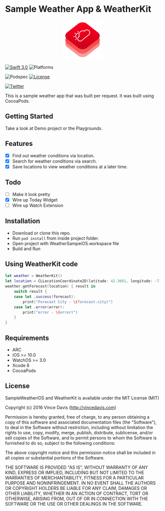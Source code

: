 # Sample Weather App & WeatherKit
<p align="center"><img src="Assets/logo.png" alt="Logo" width=128 height=128></p>

[![Swift 3.0](https://img.shields.io/badge/Swift-3.0-orange.svg?style=flat)](https://developer.apple.com/swift/)
![Platforms](https://img.shields.io/cocoapods/p/StepFlow.svg?style=flat)

![Podspec](https://img.shields.io/cocoapods/v/StepFlow.svg)
[![License](https://img.shields.io/cocoapods/l/StepFlow.svg)](https://github.com/Swiftification/StepFlow/master/LICENSE)

[![Twitter](https://img.shields.io/badge/twitter-@VinceDavis-blue.svg?style=flat)](http://twitter.com/Vincedavis)

This is a sample weather app that was built per request. It was built using CocoaPods.

## Getting Started

Take a look at Demo project or the Playgrounds.

## Features

- [x] Find out weather conditions via location.
- [x] Search for weather conditions via search.
- [x] Save locations to view weather conditions at a later time.

## Todo

- [ ] Make it look pretty
- [x] Wire up Today Widget
- [ ] Wire up Watch Extension

## Installation

* Download or clone this repo.
* Run `pod install` from inside project folder.
* Open project with WeatherSampeiOS.workspace file
* Build and Run

## Using WeatherKit code

```swift
let weather = WeatherKit()
let location = CLLocationCoordinate2D(latitude: 42.3601, longitude: -71.058)
weather.getForecast(location) { result in
    switch result {
    case let .success(forecast):
        print("Forecast City - \(forecast.city)")
    case let .error(error):
        print("error - \(error)")
    }
}
```

## Requirements

* ARC
* iOS >= 10.0
* WatchOS >= 3.0
* Xcode 8
* CocoaPods

## License

SampleWeatheriOS and WeatherKit is available under the MIT License (MIT)

Copyright (c) 2016 Vince Davis (http://vincedavis.com)

Permission is hereby granted, free of charge, to any person obtaining a copy
of this software and associated documentation files (the "Software"), to deal
in the Software without restriction, including without limitation the rights
to use, copy, modify, merge, publish, distribute, sublicense, and/or sell
copies of the Software, and to permit persons to whom the Software is
furnished to do so, subject to the following conditions:

The above copyright notice and this permission notice shall be included in
all copies or substantial portions of the Software.

THE SOFTWARE IS PROVIDED "AS IS", WITHOUT WARRANTY OF ANY KIND, EXPRESS OR
IMPLIED, INCLUDING BUT NOT LIMITED TO THE WARRANTIES OF MERCHANTABILITY,
FITNESS FOR A PARTICULAR PURPOSE AND NONINFRINGEMENT. IN NO EVENT SHALL THE
AUTHORS OR COPYRIGHT HOLDERS BE LIABLE FOR ANY CLAIM, DAMAGES OR OTHER
LIABILITY, WHETHER IN AN ACTION OF CONTRACT, TORT OR OTHERWISE, ARISING FROM,
OUT OF OR IN CONNECTION WITH THE SOFTWARE OR THE USE OR OTHER DEALINGS IN
THE SOFTWARE.
